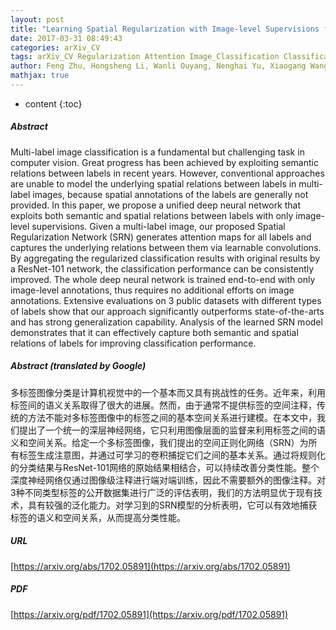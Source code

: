 ```yaml
---
layout: post
title: "Learning Spatial Regularization with Image-level Supervisions for Multi-label Image Classification"
date: 2017-03-31 08:49:43
categories: arXiv_CV
tags: arXiv_CV Regularization Attention Image_Classification Classification Relation
author: Feng Zhu, Hongsheng Li, Wanli Ouyang, Nenghai Yu, Xiaogang Wang
mathjax: true
---
```


* content
{:toc}

##### Abstract
Multi-label image classification is a fundamental but challenging task in computer vision. Great progress has been achieved by exploiting semantic relations between labels in recent years. However, conventional approaches are unable to model the underlying spatial relations between labels in multi-label images, because spatial annotations of the labels are generally not provided. In this paper, we propose a unified deep neural network that exploits both semantic and spatial relations between labels with only image-level supervisions. Given a multi-label image, our proposed Spatial Regularization Network (SRN) generates attention maps for all labels and captures the underlying relations between them via learnable convolutions. By aggregating the regularized classification results with original results by a ResNet-101 network, the classification performance can be consistently improved. The whole deep neural network is trained end-to-end with only image-level annotations, thus requires no additional efforts on image annotations. Extensive evaluations on 3 public datasets with different types of labels show that our approach significantly outperforms state-of-the-arts and has strong generalization capability. Analysis of the learned SRN model demonstrates that it can effectively capture both semantic and spatial relations of labels for improving classification performance.

##### Abstract (translated by Google)
多标签图像分类是计算机视觉中的一个基本而又具有挑战性的任务。近年来，利用标签间的语义关系取得了很大的进展。然而，由于通常不提供标签的空间注释，传统的方法不能对多标签图像中的标签之间的基本空间关系进行建模。在本文中，我们提出了一个统一的深层神经网络，它只利用图像层面的监督来利用标签之间的语义和空间关系。给定一个多标签图像，我们提出的空间正则化网络（SRN）为所有标签生成注意图，并通过可学习的卷积捕捉它们之间的基本关系。通过将规则化的分类结果与ResNet-101网络的原始结果相结合，可以持续改善分类性能。整个深度神经网络仅通过图像级注释进行端对端训练，因此不需要额外的图像注释。对3种不同类型标签的公开数据集进行广泛的评估表明，我们的方法明显优于现有技术，具有较强的泛化能力。对学习到的SRN模型的分析表明，它可以有效地捕获标签的语义和空间关系，从而提高分类性能。

##### URL
[https://arxiv.org/abs/1702.05891](https://arxiv.org/abs/1702.05891)

##### PDF
[https://arxiv.org/pdf/1702.05891](https://arxiv.org/pdf/1702.05891)

